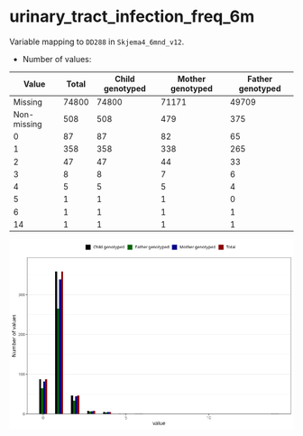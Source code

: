 # urinary_tract_infection_freq_6m
Variable mapping to `DD288` in `Skjema4_6mnd_v12`.
- Number of values:

| Value | Total | Child genotyped | Mother genotyped | Father genotyped |
| ----- | ----- | --------------- | ---------------- | ---------------- |
| Missing | 74800 | 74800 | 71171 | 49709 |
| Non-missing | 508 | 508 | 479 | 375 |
| 0 | 87 | 87 | 82 | 65 |
| 1 | 358 | 358 | 338 | 265 |
| 2 | 47 | 47 | 44 | 33 |
| 3 | 8 | 8 | 7 | 6 |
| 4 | 5 | 5 | 5 | 4 |
| 5 | 1 | 1 | 1 | 0 |
| 6 | 1 | 1 | 1 | 1 |
| 14 | 1 | 1 | 1 | 1 |



![](urinary_tract_infection_freq_6m_n.png)



